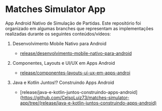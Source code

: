 # Matches Simulator App

App Android Nativo de Simulação de Partidas. Este repositório foi organizado em algumas branches que representam as implementações realizadas durante os seguintes conteúdos/vídeos:

1. Desenvolvimento Mobile Nativo para Android
      - [release/desenvolvimento-mobile-nativo-para-android](https://github.com/CelsoLuiz73/matches-simulator-app/tree/release/desenvolvimento-mobile-nativo-para-android)
  
1. Componentes, Layouts e UI/UX em Apps Android
      - [release/componentes-layouts-ui-ux-em-apps-androi](https://github.com/CelsoLuiz73/matches-simulator-app/tree/release/desenvolvimento-mobile-nativo-para-android)
      
1. Java e Kotlin Juntos!? Construindo Apps Android
      - [release/java-e-kotlin-juntos-construindo-apps-android](https://github.com/CelsoLuiz73/matches-simulator-app/tree/(release/java-e-kotlin-juntos-construindo-apps-android)
